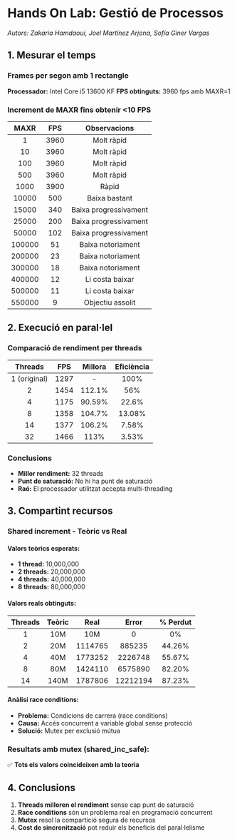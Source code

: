 # **Hands On Lab: Gestió de Processos**
*Autors: Zakaria Hamdaoui, Joel Martínez Arjona, Sofía Giner Vargas*

## 1. Mesurar el temps

### **Frames per segon amb 1 rectangle**
**Processador:** Intel Core i5 13600 KF
**FPS obtinguts:** 3960 fps amb MAXR=1

### **Increment de MAXR fins obtenir <10 FPS**

| **MAXR** | **FPS** | **Observacions** |
|:--------:|:-------:|:----------------:|
| 1        | 3960     | Molt ràpid      |
| 10       | 3960     | Molt ràpid      |
| 100      | 3960     | Molt ràpid |
| 500      | 3960     | Molt ràpid |
| 1000     | 3900    | Ràpid |
| 10000     | 500    | Baixa bastant |
| 15000     | 340    | Baixa progressivament |
| 25000     | 200    | Baixa progressivament |
| 50000     | 102    | Baixa progressivament |
| 100000     | 51    | Baixa notoriament |
| 200000     | 23    | Baixa notoriament |
| 300000     | 18    | Baixa notoriament |
| 400000     | 12    | Li costa baixar |
| 500000     | 11    | Li costa baixar |
| 550000     | 9    | Objectiu assolit |




## 2. Execució en paral·lel

### **Comparació de rendiment per threads**

| **Threads** | **FPS** | **Millora** | **Eficiència** |
|:-----------:|:-------:|:-----------:|:--------------:|
| 1 (original)| 1297     | -           | 100%           |
| 2           | 1454     | 112.1%         | 56%             |
| 4           | 1175    | 90.59%         | 22.6%             |
| 8           | 1358     | 104.7%         | 13.08%             |
| 14          | 1377     | 106.2%         | 7.58%             |
| 32          | 1466     | 113%         | 3.53%             |


### **Conclusions**
- **Millor rendiment:** 32 threads
- **Punt de saturació:** No hi ha punt de saturació
- **Raó:** El processador utilitzat accepta multi-threading

## 3. Compartint recursos

### **Shared increment - Teòric vs Real**

#### **Valors teòrics esperats:**
- **1 thread:** 10,000,000
- **2 threads:** 20,000,000  
- **4 threads:** 40,000,000
- **8 threads:** 80,000,000

#### **Valors reals obtinguts:**

| **Threads** | **Teòric** | **Real** | **Error** | **% Perdut** |
|:-----------:|:----------:|:--------:|:---------:|:------------:|
| 1           | 10M        | 10M      | 0         | 0%           |
| 2           | 20M        | 1114765     | 885235       | 44.26%           |
| 4           | 40M        | 1773252      | 2226748       | 55.67%           |
| 8           | 80M        | 1424110      | 6575890       | 82.20%           |
| 14           | 140M        | 1787806      | 12212194       | 87.23%           |

#### **Anàlisi race conditions:**
- **Problema:** Condicions de carrera (race conditions)
- **Causa:** Accés concurrent a variable global sense protecció
- **Solució:** Mutex per exclusió mútua

### **Resultats amb mutex (shared_inc_safe):**
✅ **Tots els valors coincideixen amb la teoria**

## 4. Conclusions

1. **Threads milloren el rendiment** sense cap punt de saturació
2. **Race conditions** són un problema real en programació concurrent  
3. **Mutex** resol la compartició segura de recursos
4. **Cost de sincronització** pot reduir els beneficis del paral·lelisme